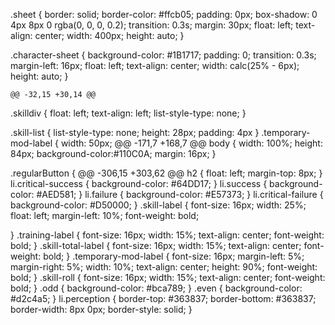 .sheet {
    border: solid;
    border-color: #ffcb05;
    padding: 0px;
    box-shadow: 0 4px 8px 0 rgba(0, 0, 0, 0.2);
    transition: 0.3s;
    margin: 30px;
    float: left;
    text-align: center;
    width: 400px;
    height: auto;
  }

.character-sheet {
    background-color: #1B1717;
    padding: 0;
    transition: 0.3s;
    margin-left: 16px;
    float: left;
    text-align: center;
    width: calc(25% - 6px);
    height: auto;
  }

	@@ -32,15 +30,14 @@

.skilldiv {
  float: left;
    text-align: left;
    list-style-type: none;
}

.skill-list {
  list-style-type: none;
  height: 28px;
  padding: 4px
}
.temporary-mod-label {
  width: 50px;
	@@ -171,7 +168,7 @@ body {
  width: 100%;
  height: 84px;
  background-color:#110C0A;
  margin: 16px;
}

.regularButton {
	@@ -306,15 +303,62 @@ h2 {
  float: left;
  margin-top: 8px;
}
li.critical-success {
  background-color: #64DD17;
}
li.success {
  background-color: #AED581;
}
li.failure {
  background-color: #E57373;
}
li.critical-failure {
  background-color: #D50000;
}
.skill-label {
  font-size: 16px;
  width: 25%;
  float: left;
  margin-left: 10%;
  font-weight: bold;

}
.training-label {
  font-size: 16px;
  width: 15%;
  text-align: center;
  font-weight: bold;
}
.skill-total-label {
  font-size: 16px;
  width: 15%;
  text-align: center;
  font-weight: bold;
}
.temporary-mod-label {
  font-size: 16px;
  margin-left: 5%;
  margin-right: 5%;
  width: 10%;
  text-align: center;
  height: 90%;
  font-weight: bold;
}
.skill-roll {
  font-size: 16px;
  width: 15%;
  text-align: center;
  font-weight: bold;
}
.odd {
  background-color: #bca789;
}
.even {
  background-color: #d2c4a5;
}
li.perception {
  border-top: #363837;
  border-bottom: #363837;
  border-width: 8px 0px;
  border-style: solid;
}